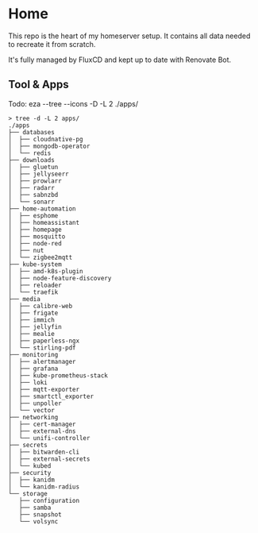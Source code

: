 # Home
This repo is the heart of my homeserver setup. It contains all data needed to recreate it from scratch.

It's fully managed by FluxCD and kept up to date with Renovate Bot.

## Tool & Apps
Todo: eza --tree --icons -D -L 2 ./apps/
```
> tree -d -L 2 apps/
./apps
├── databases
│  ├── cloudnative-pg
│  ├── mongodb-operator
│  └── redis
├── downloads
│  ├── gluetun
│  ├── jellyseerr
│  ├── prowlarr
│  ├── radarr
│  ├── sabnzbd
│  └── sonarr
├── home-automation
│  ├── esphome
│  ├── homeassistant
│  ├── homepage
│  ├── mosquitto
│  ├── node-red
│  ├── nut
│  └── zigbee2mqtt
├── kube-system
│  ├── amd-k8s-plugin
│  ├── node-feature-discovery
│  ├── reloader
│  └── traefik
├── media
│  ├── calibre-web
│  ├── frigate
│  ├── immich
│  ├── jellyfin
│  ├── mealie
│  ├── paperless-ngx
│  └── stirling-pdf
├── monitoring
│  ├── alertmanager
│  ├── grafana
│  ├── kube-prometheus-stack
│  ├── loki
│  ├── mqtt-exporter
│  ├── smartctl_exporter
│  ├── unpoller
│  └── vector
├── networking
│  ├── cert-manager
│  ├── external-dns
│  └── unifi-controller
├── secrets
│  ├── bitwarden-cli
│  ├── external-secrets
│  └── kubed
├── security
│  ├── kanidm
│  └── kanidm-radius
└── storage
   ├── configuration
   ├── samba
   ├── snapshot
   └── volsync
```
